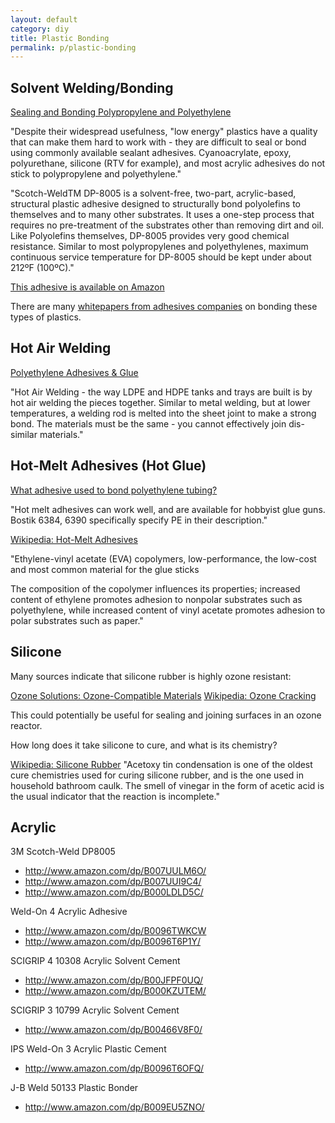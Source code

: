 ```yaml
---
layout: default
category: diy
title: Plastic Bonding
permalink: p/plastic-bonding
---
```


Solvent Welding/Bonding
-----------------------

[Sealing and Bonding Polypropylene and Polyethylene](http://www.stealth316.com/2-dp8005.htm)

"Despite their widespread usefulness, "low energy" plastics have a quality that can make them hard to work with - they are difficult to seal or bond using commonly available sealant adhesives. Cyanoacrylate, epoxy, polyurethane, silicone (RTV for example), and most acrylic adhesives do not stick to polypropylene and polyethylene."

"Scotch-WeldTM DP-8005 is a solvent-free, two-part, acrylic-based, structural plastic adhesive designed to structurally bond polyolefins to themselves and to many other substrates. It uses a one-step process that requires no pre-treatment of the substrates other than removing dirt and oil. Like Polyolefins themselves, DP-8005 provides very good chemical resistance. Similar to most polypropylenes and polyethylenes, maximum continuous service temperature for DP-8005 should be kept under about 212ºF (100ºC)."

[This adhesive is available on Amazon](http://www.amazon.com/3M-Scotch-Weld-Epoxy-Adhesive-1-7-Ounce/dp/B0012O2EFC/)

There are many [whitepapers from adhesives companies](http://www.henkelna.com/us/content_data/Hard_to_Bond_Plastics756739.pdf) on bonding these types of plastics.

Hot Air Welding
---------------

[Polyethylene Adhesives & Glue](http://www.eplastics.com/Polyethylene-Adhesives-Glue)

"Hot Air Welding - the way LDPE and HDPE tanks and trays are built is by hot air welding the pieces together. Similar to metal welding, but at lower temperatures, a welding rod is melted into the sheet joint to make a strong bond. The materials must be the same - you cannot effectively join dis-similar materials."

Hot-Melt Adhesives (Hot Glue)
-----------------------------

[What adhesive used to bond polyethylene tubing?](http://wiki.answers.com/Q/What_adhesive_used_to_bond_polyethylene_tubing)

"Hot melt adhesives can work well, and are available for hobbyist glue guns. Bostik 6384, 6390 specifically specify PE in their description."

[Wikipedia: Hot-Melt Adhesives](http://en.wikipedia.org/wiki/Hot-melt_adhesive)

"Ethylene-vinyl acetate (EVA) copolymers, low-performance, the low-cost and most common material for the glue sticks

The composition of the copolymer influences its properties; increased content of ethylene promotes adhesion to nonpolar substrates such as polyethylene, while increased content of vinyl acetate promotes adhesion to polar substrates such as paper."

Silicone
--------

Many sources indicate that silicone rubber is highly ozone resistant:

[Ozone Solutions: Ozone-Compatible Materials](http://www.ozonesolutions.com/info/ozone-compatible-materials) [Wikipedia: Ozone Cracking](http://en.wikipedia.org/wiki/Ozone_cracking)

This could potentially be useful for sealing and joining surfaces in an ozone reactor.

How long does it take silicone to cure, and what is its chemistry?

[Wikipedia: Silicone Rubber](http://en.wikipedia.org/wiki/Silicone_rubber) "Acetoxy tin condensation is one of the oldest cure chemistries used for curing silicone rubber, and is the one used in household bathroom caulk. The smell of vinegar in the form of acetic acid is the usual indicator that the reaction is incomplete."

Acrylic
-------

3M Scotch-Weld DP8005

-   <http://www.amazon.com/dp/B007UULM6O/>
-   <http://www.amazon.com/dp/B007UUI9C4/>
-   <http://www.amazon.com/dp/B000LDLD5C/>

Weld-On 4 Acrylic Adhesive

-   <http://www.amazon.com/dp/B0096TWKCW>
-   <http://www.amazon.com/dp/B0096T6P1Y/>

SCIGRIP 4 10308 Acrylic Solvent Cement

-   <http://www.amazon.com/dp/B00JFPF0UQ/>
-   <http://www.amazon.com/dp/B000KZUTEM/>

SCIGRIP 3 10799 Acrylic Solvent Cement

-   <http://www.amazon.com/dp/B00466V8F0/>

IPS Weld-On 3 Acrylic Plastic Cement

-   <http://www.amazon.com/dp/B0096T6OFQ/>

J-B Weld 50133 Plastic Bonder

-   <http://www.amazon.com/dp/B009EU5ZNO/>
